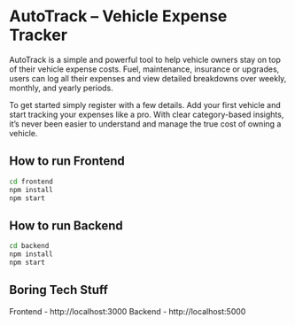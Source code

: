 # AutoTrack – Vehicle Expense Tracker

AutoTrack is a simple and powerful tool to help vehicle owners stay on top of their vehicle expense costs. Fuel, maintenance, insurance or upgrades, users can log all their expenses and view detailed breakdowns over weekly, monthly, and yearly periods.

To get started simply register with a few details. Add your first vehicle and start tracking your expenses like a pro. With clear category-based insights, it’s never been easier to understand and manage the true cost of owning a vehicle.

## How to run Frontend

```bash
cd frontend
npm install
npm start
```

## How to run Backend

```bash
cd backend
npm install
npm start
```

## Boring Tech Stuff

Frontend - http://localhost:3000
Backend - http://localhost:5000
